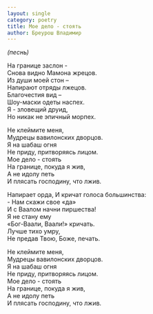 ```yaml
---
layout: single
category: poetry
title: Мое дело - стоять
author: Бреурош Владимир
---
```


*(песнь)*  

На границе заслон -  
Снова видно Мамона жрецов.  
Из души моей стон –  
Напирают отряды лжецов.  
Благочестия вид –  
Шоу-маски одеты наспех.  
Я - зловещий друид,  
Но никак не эпичный морпех.  

Не клеймите меня,  
Мудрецы вавилонских дворцов.  
Я на шабаш огня  
Не приду, притворяясь лицом.  
Мое дело - стоять  
На границе, покуда я жив,  
А не идолу петь  
И плясать господину, что лжив.  

Напирает орда,
И кричат голоса большинства:  
\- Нам скажи свое «да»  
И с Ваалом начни пиршества!  
Я не стану ему  
«Бог-Ваали, Ваали!» кричать.  
Лучше тихо умру,  
Не предав Твою, Боже, печать.  

Не клеймите меня,  
Мудрецы вавилонских дворцов.  
Я на шабаш огня  
Не приду, притворяясь лицом.  
Мое дело - стоять  
На границе, покуда я жив,  
А не идолу петь  
И плясать господину, что лжив.  
